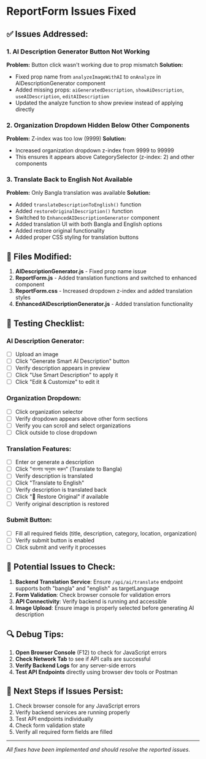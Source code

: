 # ReportForm Issues Fixed

## ✅ Issues Addressed:

### 1. **AI Description Generator Button Not Working**
**Problem:** Button click wasn't working due to prop mismatch
**Solution:** 
- Fixed prop name from `analyzeImageWithAI` to `onAnalyze` in AIDescriptionGenerator component
- Added missing props: `aiGeneratedDescription`, `showAiDescription`, `useAIDescription`, `editAIDescription`
- Updated the analyze function to show preview instead of applying directly

### 2. **Organization Dropdown Hidden Below Other Components**
**Problem:** Z-index was too low (9999)
**Solution:** 
- Increased organization dropdown z-index from 9999 to 99999
- This ensures it appears above CategorySelector (z-index: 2) and other components

### 3. **Translate Back to English Not Available**
**Problem:** Only Bangla translation was available
**Solution:** 
- Added `translateDescriptionToEnglish()` function
- Added `restoreOriginalDescription()` function
- Switched to `EnhancedAIDescriptionGenerator` component
- Added translation UI with both Bangla and English options
- Added restore original functionality
- Added proper CSS styling for translation buttons

## 🔧 Files Modified:

1. **AIDescriptionGenerator.js** - Fixed prop name issue
2. **ReportForm.js** - Added translation functions and switched to enhanced component
3. **ReportForm.css** - Increased dropdown z-index and added translation styles
4. **EnhancedAIDescriptionGenerator.js** - Added translation functionality

## 🧪 Testing Checklist:

### AI Description Generator:
- [ ] Upload an image
- [ ] Click "Generate Smart AI Description" button
- [ ] Verify description appears in preview
- [ ] Click "Use Smart Description" to apply it
- [ ] Click "Edit & Customize" to edit it

### Organization Dropdown:
- [ ] Click organization selector
- [ ] Verify dropdown appears above other form sections
- [ ] Verify you can scroll and select organizations
- [ ] Click outside to close dropdown

### Translation Features:
- [ ] Enter or generate a description
- [ ] Click "বাংলায় অনুবাদ করুন" (Translate to Bangla)
- [ ] Verify description is translated
- [ ] Click "Translate to English" 
- [ ] Verify description is translated back
- [ ] Click "🔄 Restore Original" if available
- [ ] Verify original description is restored

### Submit Button:
- [ ] Fill all required fields (title, description, category, location, organization)
- [ ] Verify submit button is enabled
- [ ] Click submit and verify it processes

## 🚨 Potential Issues to Check:

1. **Backend Translation Service**: Ensure `/api/ai/translate` endpoint supports both "bangla" and "english" as targetLanguage
2. **Form Validation**: Check browser console for validation errors
3. **API Connectivity**: Verify backend is running and accessible
4. **Image Upload**: Ensure image is properly selected before generating AI description

## 🔍 Debug Tips:

1. **Open Browser Console** (F12) to check for JavaScript errors
2. **Check Network Tab** to see if API calls are successful
3. **Verify Backend Logs** for any server-side errors
4. **Test API Endpoints** directly using browser dev tools or Postman

## 🎯 Next Steps if Issues Persist:

1. Check browser console for any JavaScript errors
2. Verify backend services are running properly
3. Test API endpoints individually
4. Check form validation state
5. Verify all required form fields are filled

---
*All fixes have been implemented and should resolve the reported issues.*
